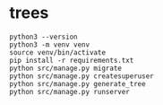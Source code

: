# trees

`python3 --version`  
`python3 -m venv venv`  
`source venv/bin/activate`  
`pip install -r requirements.txt`  
`python src/manage.py migrate`  
`python src/manage.py createsuperuser`  
`python src/manage.py generate_tree`  
`python src/manage.py runserver`
